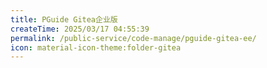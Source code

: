 ```yaml
---
title: PGuide Gitea企业版
createTime: 2025/03/17 04:55:39
permalink: /public-service/code-manage/pguide-gitea-ee/
icon: material-icon-theme:folder-gitea
---
```

